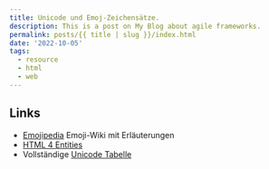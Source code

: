 ```yaml
---
title: Unicode und Emoj-Zeichensätze.
description: This is a post on My Blog about agile frameworks.
permalink: posts/{{ title | slug }}/index.html
date: '2022-10-05'
tags:
  - resource
  - html
  - web
---
```


## Links

- [Emojipedia][1] Emoji-Wiki mit Erläuterungen 
- [HTML 4 Entities][2]
- Vollständige [Unicode Tabelle][3]

[1]: <https://emojipedia.org/> "Emojis"
[2]: <https://www.w3schools.com/charsets/ref_html_entities_4.asp> "HTML 4 Entities"
[3]: <https://www.compart.com/de/unicode/> "Unicode"
